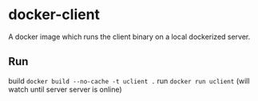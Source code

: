 # docker-client

A docker image which runs the client binary on a local dockerized server.


## Run

build `docker build --no-cache -t uclient .`
run `docker run uclient` (will watch until server server is online)